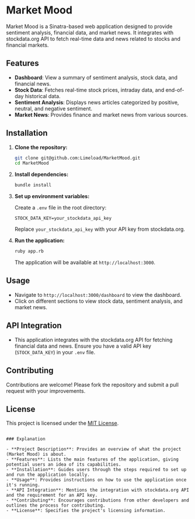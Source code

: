 # Market Mood

Market Mood is a Sinatra-based web application designed to provide sentiment analysis, financial data, and market news. It integrates with stockdata.org API to fetch real-time data and news related to stocks and financial markets.

## Features

- **Dashboard**: View a summary of sentiment analysis, stock data, and financial news.
- **Stock Data**: Fetches real-time stock prices, intraday data, and end-of-day historical data.
- **Sentiment Analysis**: Displays news articles categorized by positive, neutral, and negative sentiment.
- **Market News**: Provides finance and market news from various sources.

## Installation

1. **Clone the repository:**

   ```bash
   git clone git@github.com:Limeload/MarketMood.git
   cd MarketMood
   ```

2. **Install dependencies:**

   ```bash
   bundle install
   ```

3. **Set up environment variables:**

   Create a `.env` file in the root directory:

   ```plaintext
   STOCK_DATA_KEY=your_stockdata_api_key
   ```

   Replace `your_stockdata_api_key` with your API key from stockdata.org.

4. **Run the application:**

   ```bash
   ruby app.rb
   ```

   The application will be available at `http://localhost:3000`.

## Usage

- Navigate to `http://localhost:3000/dashboard` to view the dashboard.
- Click on different sections to view stock data, sentiment analysis, and market news.

## API Integration

- This application integrates with the stockdata.org API for fetching financial data and news. Ensure you have a valid API key (`STOCK_DATA_KEY`) in your `.env` file.

## Contributing

Contributions are welcome! Please fork the repository and submit a pull request with your improvements.

## License

This project is licensed under the [MIT License](LICENSE).
```

### Explanation

- **Project Description**: Provides an overview of what the project (Market Mood) is about.
- **Features**: Lists the main features of the application, giving potential users an idea of its capabilities.
- **Installation**: Guides users through the steps required to set up and run the application locally.
- **Usage**: Provides instructions on how to use the application once it's running.
- **API Integration**: Mentions the integration with stockdata.org API and the requirement for an API key.
- **Contributing**: Encourages contributions from other developers and outlines the process for contributing.
- **License**: Specifies the project's licensing information.


